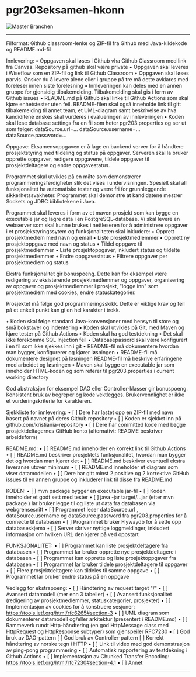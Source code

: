 # pgr203eksamen-hkonn
![Master Branchen](https://github.com/kristiania/pgr203eksamen-hkonn/workflows/Java%20CI%20with%20Maven/badge.svg?branch=master)

-----------------------------
Filformat: Github classroom-lenke og ZIP-fil fra Github med Java-kildekode og README.md-fil
 
Innlevering:
•	Oppgaven skal løses i Github vha Github Classroom med link fra Canvas. Repository på github skal være private 
•	Oppgaven skal leveres i Wiseflow som en ZIP-fil og link til Github Classroom 
•	Oppgaven skal løses parvis. Ønsker du å levere alene eller i gruppe på tre må dette avklares med foreleser innen siste forelesning 
•	Innleveringen kan deles med en annen gruppe for gjensidig tilbakemelding. Tilbakemelding skal gis i form av Github issues 
•	README.md på Github skal linke til Github Actions som skal kjøre enhetstester uten feil. README-filen skal også inneholde link til gitt tilbakemelding til annet team, et UML-diagram samt beskrivelse av hva kandiditene ønskes skal vurderes i evalueringen av innleveringen 
•	Koden skal lese database settings fra en fil som heter pgr203.properties og ser ut som følger: dataSource.url=... dataSource.username=... dataSource.password=…
 
 
Oppgave: 
Eksamensoppgaven er å lage en backend server for å håndtere prosjektstyring med tildeling og status på oppgaver. Serveren skal la bruker opprette oppgaver, redigere oppgavene, tildele oppgaver til prosjektdeltagere og endre oppgavestatus. 
 
Programmet skal utvikles på en måte som demonstrerer programmeringsferdigheter slik det vises i undervisningen. Spesielt skal all funksjonalitet ha automatiske tester og være fri for grunnleggende sikkerhetssvakheter. Programmet skal demonstre at kandidatene mestrer Sockets og JDBC bibliotekene i Java. 
 
Programmet skal leveres i form av et maven prosjekt som kan bygge en executable jar og lagre data i en PostgreSQL-database.  Vi skal levere en webserver som skal kunne brukes i nettleseren for å administrere oppgaver i et prosjekstyringssytem og funksjonaliteten skal inkludere:
•	Opprett prosjektmedlem med navn og email
•	Liste prosjektmedlemmer
•	Opprett ny prosjektoppgave med navn og status
•	Tildel oppgave til prosjektmedlemmer
•	Liste prosjektoppgaver, inkludert status og tildelte prosjektmedlemmer
•	Endre oppgavestatus
•	Filtrere oppgaver per prosjektmedlem og status
 
Ekstra funksjonalitet gir bonuspoeng. Dette kan for eksempel være redigering av eksisterende prosjektmedlemmer og oppgaver, organisering av oppgaver og prosjektmedlemmer i prosjekt, "logge inn" som prosjektmedlem med cookies, endre statuskategorier. 
 
 
Prosjektet må følge god programmeringsskikk. Dette er viktige krav og feil på et enkelt punkt kan gi en hel karakter i trekk. 
 
•	Koden skal følge standard Java-konvensjoner med hensyn til store og små bokstaver og indentering 
•	Koden skal utvikles på Git, med Maven og kjøre tester på Github Actions 
•	Koden skal ha god testdekning 
•	Det skal ikke forekomme SQL Injection feil 
•	Databasepassord skal være konfigurert i en fil som ikke sjekkes inn i git 
•	README-fil må dokumentere hvordan man bygger, konfigurerer og kjører løsningen 
•	README-fil må dokumentere designet på løsningen README-fil må beskrive erfaringene med arbeidet og løsningen 
•	Maven skal bygge en executable jar som inneholder HTML-koden og som referer til pgr203.properties i current working directory
 
 
God abstraksjon for eksempel DAO eller Controller-klasser gir bonuspoeng. Konsistent bruk av begreper og kode vektlegges. Brukervennlighet er ikke et vurderingskriterie for karakteren. 
 
 
Sjekkliste for innlevering:
•	[ ] Dere har lastet opp en ZIP-fil med navn basert på navnet på deres Github repository 
•	[ ] Koden er sjekket inn på github.com/kristiania-repository
•	[ ] Dere har committed kode med begge prosjektdeltagernes GitHub konto (alternativt: README beskriver arbeidsform) 
 
README.md:
•	[ ] README.md inneholder en korrekt link til Github Actions
•	[ ] README.md beskriver prosjektets funksjonalitet, hvordan man bygger det og hvordan man kjører det
•	[ ] README.md beskriver eventuell ekstra leveranse utover minimum 
•	[ ] README.md inneholder et diagram som viser datamodellen 
•	[ ] Dere har gitt minst 2 positive og 2 korrektive GitHub issues til en annen gruppe og inkluderer link til disse fra README.md
 
KODEN:
•	[ ] mvn package bygger en executable jar-fil
•	[ ] Koden inneholder et godt sett med tester 
•	[ ] java -jar target/...jar (etter mvn package ) lar bruker legge til og liste ut data fra databasen via webgrensesnitt 
•	[ ] Programmet leser dataSource.url , dataSource.username og dataSource.password fra pgr203.properties for å connecte til databasen 
•	[ ] Programmet bruker Flywaydb for å sette opp databaseskjema 
•	[ ] Server skriver nyttige loggmeldinger, inkludert informasjon om hvilken URL den kjører på ved oppstart 
 
 
FUNKSJONALITET:
•	[ ] Programmet kan liste prosjektdeltagere fra databasen 
•	[ ] Programmet lar bruker opprette nye prosjektdeltagere i databasen 
•	[ ] Programmet kan opprette og liste prosjektoppgaver fra databasen 
•	[ ] Programmet lar bruker tildele prosjektdeltagere til oppgaver 
•	[ ] Flere prosjektdeltagere kan tildeles til samme oppgave
•	[ ] Programmet lar bruker endre status på en oppgave
 
 
Vedlegg for ekstrapoeng:
•	[ ] Håndtering av request target "/" 
•	[ ] Avansert datamodell (mer enn 3 tabeller)
•	[ ] Avansert funksjonalitet (redigering av prosjektmedlemmer, statuskategorier, prosjekter) 
•	[ ] Implementasjon av cookies for å konstruere sesjoner: https://tools.ietf.org/html/rfc6265#section-3
•	[ ] UML diagram som dokumenterer datamodell og/eller arkitektur (presentert i README.md) 
•	[ ] Rammeverk rundt Http-håndtering (en god HttpMessage class med HttpRequest og HttpResponse subtyper) som gjenspeiler RFC7230 
•	[ ] God bruk av DAO-pattern [ ] God bruk av Controller-pattern [ ] Korrekt håndtering av norske tegn i HTTP 
•	[ ] Link til video med god demonstrasjon av ping-pong programmering 
•	[ ] Automatisk rapportering av testdekning i Github Actions 
•	[ ] Implementasjon av Chunked Transfer Encoding: https://tools.ietf.org/html/rfc7230#section-4.1 
•	[ ] Annet
 



-------------------------
